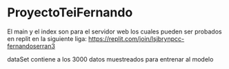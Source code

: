# ProyectoTeiFernando

El main y el index son para el servidor web los cuales pueden ser probados en replit en la siguiente liga: https://replit.com/join/lsjbrynpcc-fernandoserran3

dataSet contiene a los 3000 datos muestreados para entrenar al modelo
